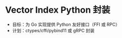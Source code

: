 # Vector Index Python 封装

- 目标：为 Go 实现提供 Python 友好接口（FFI 或 RPC）
- 计划：ctypes/cffi/pybind11 或 gRPC 封装
